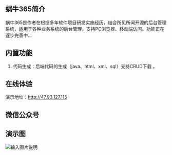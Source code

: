 ## 蜗牛365简介

蜗牛365是作者在根据多年软件项目研发实施经历，结合所见所闻开源的后台管理系统，适用于各种业务系统的后台管理，支持PC浏览器、移动端访问。功能正在逐步完善中...

## 内置功能

1.  代码生成：后端代码的生成（java、html、xml、sql）支持CRUD下载 。

## 在线体验

演示地址：http://47.93.127.115 

## 微信公众号

## 演示图
![输入图片说明](https://images.gitee.com/uploads/images/2020/1114/210355_d40c8b66_1799057.png "p1.png")
